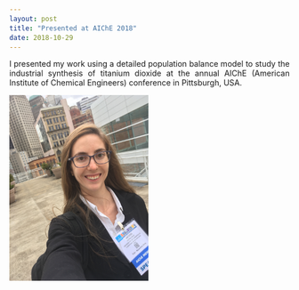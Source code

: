 ```yaml
---
layout: post
title: "Presented at AIChE 2018"
date: 2018-10-29
---
```


<p align="justify">
 I presented my work using a detailed population balance model to study the 
 industrial synthesis of titanium dioxide at the annual AIChE 
 (American Institute of Chemical Engineers) conference in Pittsburgh, USA. 
</p>

<img src="/images/Me_in_Pittsburgh.JPG" width="250"/>
 
<p>
 <br/>
 <br/>
</p>
